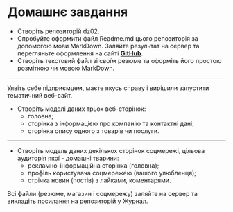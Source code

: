 # Домашнє завдання

-  Створіть репозиторій dz02.
-  Спробуйте оформити файл Readme.md цього репозиторія за допомогою мови MarkDown. Заляйте результат на сервер та перегляньте оформлення на сайті **[GitHub](https://github.com/)**.
-  Створіть текстовий файл зі своїм резюме та оформіть його простою розміткою чи мовою MarkDown.

---

Уявіть себе підприємцем, маєте якусь справу і вирішили запустити тематичний веб-сайт.

-  Створіть моделі даних трьох веб-сторінок:
   -  головна;
   -  сторінка з інформацією про компанію та контактні дані;
   -  сторінка опису одного з товарів чи послуги.

---

-  Створіть модель даних декількох сторінок соцмережі, цільова аудиторія якої - домашні тварини:
   -  рекламно-інформаційна сторінка (головна);
   -  профіль користувача соцмережею (вашого улюбленця);
   -  стрічка новин (постів) з лайками, коментарями.

Всі файли (резюме, магазин і соцмережу) заляйте на сервер та викладіть посилання на репозиторій у Журнал.
